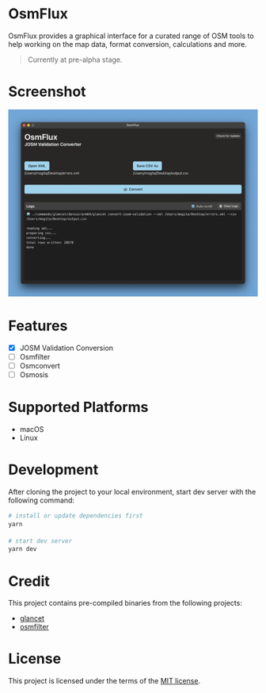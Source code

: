 # OsmFlux

OsmFlux provides a graphical interface for a curated range of OSM tools to help working on the map data, format conversion, calculations and more.

> Currently at pre-alpha stage.

# Screenshot

![OsmFlux Screenshot](preview.png 'OsmFlux Screenshot')

# Features

- [x] JOSM Validation Conversion
- [ ] Osmfilter
- [ ] Osmconvert
- [ ] Osmosis

# Supported Platforms

- macOS
- Linux

# Development

After cloning the project to your local environment, start dev server with the following command:

```bash
# install or update dependencies first
yarn

# start dev server
yarn dev
```

# Credit

This project contains pre-compiled binaries from the following projects:

- [glancet](https://gitlab.com/mogita/glancet)
- [osmfilter](https://gitlab.com/osm-c-tools/osmctools)

# License

This project is licensed under the terms of the [MIT license](LICENSE).
